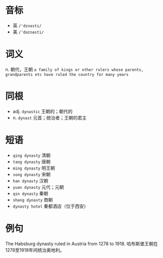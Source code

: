 # 音标

- 英 `/'dɪnəstɪ/`
- 美 `/'daɪnəsti/`

# 词义

n. 朝代，王朝
`a family of kings or other rulers whose parents, grandparents etc have ruled the country for many years`

# 同根

- adj. `dynastic` 王朝的；朝代的
- n. `dynast` 元首；统治者；王朝的君主

# 短语

- `qing dynasty` 清朝
- `tang dynasty` 唐朝
- `ming dynasty` 明王朝
- `song dynasty` 宋朝
- `han dynasty` 汉朝
- `yuan dynasty` 元代；元朝
- `qin dynasty` 秦朝
- `shang dynasty` 商朝
- `dynasty hotel` 秦都酒店（位于西安）

# 例句

The Habsburg dynasty ruled in Austria from 1278 to 1918.
哈布斯堡王朝在1278至1918年间统治奥地利。


